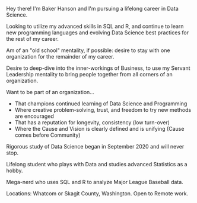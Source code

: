 Hey there!  I'm Baker Hanson and I'm pursuing a lifelong career in Data Science.

Looking to utilize my advanced skills in SQL and R, and continue to learn new programming languages and evolving Data Science best practices for the rest of my career.

Am of an "old school" mentality, if possible: desire to stay with one organization for the remainder of my career.

Desire to deep-dive into the inner-workings of Business, to use my Servant Leadership mentality to bring people together from all corners of an organization.

Want to be part of an organization...
 - That champions continued learning of Data Science and Programming
 - Where creative problem-solving, trust, and freedom to try new methods are encouraged
 - That has a reputation for longevity, consistency (low turn-over)
 - Where the Cause and Vision is clearly defined and is unifying (Cause comes before Community)

Rigorous study of Data Science began in September 2020 and will never stop.

Lifelong student who plays with Data and studies advanced Statistics as a hobby.

Mega-nerd who uses SQL and R to analyze Major League Baseball data.

Locations: Whatcom or Skagit County, Washington. Open to Remote work.

<!---
BakerHanson24/BakerHanson24 is a ✨ special ✨ repository because its `README.md` (this file) appears on your GitHub profile.
You can click the Preview link to take a look at your changes.
--->
